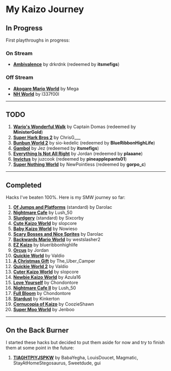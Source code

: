 # My Kaizo Journey
## In Progress

First playthroughs in progress:

### On Stream

- [**Ambivalence**](https://www.smwcentral.net/?p=section&a=details&id=31224) by drkrdnk (redeemed by **itsmefigs**)

### Off Stream

- [**Akogare Mario World**](https://www.smwcentral.net/?p=section&a=details&id=18612) by Mega
- [**NH World**](https://www.smwcentral.net/?p=section&a=details&id=26003) by l337f00l

---
## TODO

1. [**Wario's Wonderful Walk**](https://www.smwcentral.net/?p=section&a=details&id=30365) by Captain Domas (redeemed by **MinisterGold**)
2. [**Super Hark Bros 2**](https://www.smwcentral.net/?p=section&a=details&id=26095) by ChrisG___
3. [**Bunbun World 2**](https://www.smwcentral.net/?p=section&a=details&id=24356) by sio-kedelic (redeemed by **BlueRibbonHighLife**)
4. [**Gambol**](https://www.smwcentral.net/?p=section&a=details&id=32193) by Jez (redeemed by **itsmefigs**)
5. [**Everything Is Not All Right**](https://www.smwcentral.net/?p=section&a=details&id=31571) by Jordan (redeemed by **plaaane**)
6. [**Invictus**](https://www.smwcentral.net/?p=section&a=details&id=18238) by juzcook (redeemed by **pineapplepants01**)
7. [**Super Nothing World**](https://www.smwcentral.net/?p=section&a=details&id=29680) by NewPointless (redeemed by **gorpo_c**)

---
## Completed 

Hacks I've beaten 100%. Here is my SMW journey so far:

1. [**Of Jumps and Platforms**](https://www.smwcentral.net/?p=section&a=details&id=23814) (standard) by Darolac
2. [**Nightmare Cafe**](https://www.smwcentral.net/?p=section&a=details&id=27026) by Lush_50
3. [**Slurdgery**](https://www.smwcentral.net/?p=section&a=details&id=21787) (standard) by Sixcorby
4. [**Cute Kaizo World**](https://www.smwcentral.net/?p=section&a=details&id=26252) by slopcore
5. [**Baby Kaizo World**](https://www.smwcentral.net/?p=section&a=details&id=19145) by Nowieso
6. [**Scary Bosses and Nice Sprites**](https://www.smwcentral.net/?p=section&a=details&id=29498) by Darolac
7. [**Backwards Mario World**](https://www.smwcentral.net/?p=section&a=details&id=18071) by westslasher2
8. [**EZ Kaizo**](https://www.smwcentral.net/?p=section&a=details&id=28771) by blueribbonhighlife
9. [**Orcus**](https://www.smwcentral.net/?p=section&a=details&id=27800) by Jordan
10. [**Quickie World**](https://www.smwcentral.net/?p=section&a=details&id=17441) by Valdio
11. [**A Christmas Gift**](https://www.smwcentral.net/?p=section&a=details&id=28957) by The_Uber_Camper
12. [**Quickie World 2**](https://www.smwcentral.net/?p=section&a=details&id=19279) by Valdio
13. [**Cuter Kaizo World**](https://www.smwcentral.net/?p=section&a=details&id=30915) by slopcore
14. [**Newbie Kaizo World**](https://www.smwcentral.net/?p=section&a=details&id=29486) by Azula16
15. [**Love Yourself**](https://www.smwcentral.net/?p=section&a=details&id=30864) by Chondontore
16. [**Nightmare Cafe II**](https://www.smwcentral.net/?p=section&a=details&id=27739) by Lush_50
17. [**Full Bloom**](https://www.smwcentral.net/?p=section&a=details&id=27569) by Chondontore
18. [**Stardust**](https://www.smwcentral.net/?p=section&a=details&id=26923) by Kinkerton
19. [**Cornucopia of Kaizo**](https://www.smwcentral.net/?p=section&a=details&id=27923) by CoozieShawn
20. [**Super Moo World**](https://www.smwcentral.net/?p=section&a=details&id=23075) by Jenboo

---
## On the Back Burner

I started these hacks but decided to put them aside for now and try to finish them at some point in the future:

1. [**TIAGHTPIYJSPKW**](https://www.smwcentral.net/?p=section&a=details&id=27729) by BabaYegha, LouisDoucet, Magmatic, StayAtHomeStegosaurus, Sweetdude, gui